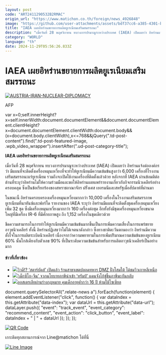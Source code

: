 ```yaml
---
layout: post
code: "ART2411290532B2RMAC"
origin_url: "https://www.matichon.co.th/foreign/news_4926848"
image: "https://github.com/user-attachments/assets/bdf37cc6-a385-4301-b2ef-480144027f54"
title: "IAEA เผยอิหร่านขยายการผลิตยูเรเนียมเสริมสมรรถนะ"
description: "เมื่อวันที่ 28 พฤศจิกายน ทบวงการปรมาณูระหว่างประเทศ (IAEA) เปิดเผยว่า อิหร่านแจ้งต่อองค์กรว่า มีแผนที่จะติดตั้งเครื่องหมุนเวี่ยงที่จะทำให้ยูเรเนียมมีความเข้มข้นสูงกว่า 6,000 เครื่องที่โรงงานเสริมสมรรถนะแร่ยูเรเนียม รวมถึงจะเปิดใช้งานเครื่องที่ติดตั้งแล้วด้วย หลังจากที่ IAEA ผ่านข้อมติต่อต้านที่ระบุว่าอิหร่านไม่ให้ความร่วมมือและขอให้อิหร่านเผยแพร่รายงานเกี่ยวกับกิจกรรมนิวเคลียร์อย่างครอบคลุม ซึ่งเป็นข้อเรียกร้องของสหราชอาณาจักร ฝรั่งเศส เยอรมนีและสหรัฐเมื่อสัปดาห์ที่ผ่านมา"
category: "WORLD"
language: "th"
date: 2024-11-29T05:56:26.833Z
---
```


# IAEA เผยอิหร่านขยายการผลิตยูเรเนียมเสริมสมรรถนะ

[![](https://www.matichon.co.th/wp-content/uploads/2024/11/728-AFP__20241120__36MV4V9__v1__HighRes__AustriaIranNuclearDiplomacy.jpg "AUSTRIA-IRAN-NUCLEAR-DIPLOMACY")](https://www.matichon.co.th/wp-content/uploads/2024/11/728-AFP__20241120__36MV4V9__v1__HighRes__AustriaIranNuclearDiplomacy.jpg)

AFP

var x=0;self.innerHeight?x=self.innerWidth:document.documentElement&&document.documentElement.clientHeight?x=document.documentElement.clientWidth:document.body&&(x=document.body.clientWidth),x<=768&&jQuery(".td-post-content").find(".td-post-featured-image, .wpb\_video\_wrapper").insertAfter(".ud-post-category-title");

**IAEA เผยอิหร่านขยายการผลิตยูเรเนียมเสริมสมรรถนะ**

เมื่อวันที่ 28 พฤศจิกายน ทบวงการปรมาณูระหว่างประเทศ (IAEA) เปิดเผยว่า อิหร่านแจ้งต่อองค์กรว่า มีแผนที่จะติดตั้งเครื่องหมุนเหวี่ยงที่จะทำให้ยูเรเนียมมีความเข้มข้นสูงกว่า 6,000 เครื่องที่โรงงานเสริมสมรรถนะแร่ยูเรเนียม รวมถึงจะเปิดใช้งานเครื่องที่ติดตั้งแล้วด้วย หลังจากที่ IAEA ผ่านข้อมติต่อต้านที่ระบุว่าอิหร่านไม่ให้ความร่วมมือและขอให้อิหร่านเผยแพร่รายงานเกี่ยวกับกิจกรรมนิวเคลียร์อย่างครอบคลุม ซึ่งเป็นข้อเรียกร้องของสหราชอาณาจักร ฝรั่งเศส เยอรมนีและสหรัฐเมื่อสัปดาห์ที่ผ่านมา

ในขณะนี้ อิหร่านครอบครองเครื่องหมุนเหวี่ยงมากกว่า 10,000 เครื่องในโรงงานเสริมสมรรภาพยูเรเนียมที่นาทันซ์และฟอร์โด รายงานของ IAEA ระบุว่า อิหร่านมีแผนที่จะติดตั้งชุดเครื่องหมุนเหวี่ยงเพิ่ม 32 ชุด ซึ่งมีเครื่องหมุนเหวี่ยงมากกว่า 160 เครื่องต่อชุด อีกทั้งยังมีชุดเครื่องหมุนเหวี่ยงขนาดใหญ่ที่มีเครื่อง IR-6 ที่มีศักยภาพสูง ถึง 1,152 เครื่องในชุดเดียวด้วย

ขีดความสามารถในการทำให้ยูเรเนียมมีความเข้มข้นมากขึ้นเป็นการเพิ่มความเสี่ยงในการแพร่ขยายอาวุธนิวเคลียร์ ทั้งนี้ อิหร่านปฏิเสธว่าไม่ได้เจตนาดังกล่าว ซึ่งทางชาติตะวันตกมองว่า อิหร่านมีความตั้งใจในการผลิตระเบิดนิวเคลียร์ เนื่องจากว่าความพยายามในการเพิ่มปริมาณความเข้มข้นของยูเรเนียม 60% นั้นใกล้เคียงกับตัวเลข 90% ที่เป็นระดับความเข้มข้นสำหรับการผลิตอาวุธนิวเคลียร์เป็นอย่างมาก

#### ข่าวที่เกี่ยวข้อง

*   [![](https://www.matichon.co.th/wp-content/uploads/2024/11/2024-11-29T032213Z_2056329945_RC2PEBA2OM49_RTRMADP_3_STARBUCKS-SOUTHKOREA-NORTHKOREA.jpg)วิวดี!? ‘สตาร์บัคส์’ เปิดแล้ว ร้านสาขาเขตปลอดทหาร DMZ ฝั่งโสมใต้ ได้ชมวิวเกาหลีเหนือ](https://www.matichon.co.th/foreign/news_4926604)
*   [![](https://www.matichon.co.th/wp-content/uploads/2024/11/728-AFP__20241128__36NG79L__v1__HighRes__ComboUsMexicoEconomyTariffTrump.jpg)‘เม็กซิโก-จีน’ จวกนโยบายภาษีนำเข้า ‘ทรัมป์’ แดนจังโก้ขู่ขึ้นภาษีมะกันกลับ](https://www.matichon.co.th/foreign/news_4926614)
*   [![](https://www.matichon.co.th/wp-content/uploads/2024/11/728-AFP__20241128__36NG4QU__v2__HighRes__TopshotAustraliaInternet.jpg)ออสเตรเลียผ่านร่างกฎหมาย คุมเด็กอายุต่ำกว่า 16 ปี ห้ามใช้โซเซียล](https://www.matichon.co.th/foreign/news_4926513)

document.querySelectorAll(".relate-news a").forEach(function(element) { element.addEventListener("click", function() { var dataIndex = this.getAttribute("data-index"); var dataUrl = this.getAttribute("data-url"); dataLayer.push({ "event": "track\_event", "event\_category": "recommend\_content", "event\_action": "click\_button", "event\_label": dataIndex + " | " + dataUrl }); }); });

[![QR Code](https://www.matichon.co.th/wp-content/uploads/2023/07/wob1371z.jpg)](https://lin.ee/ht0nDxX)

เกาะติดทุกสถานการณ์จาก Line@matichon ได้ที่นี่

[![Line Image](https://www.matichon.co.th/wp-content/uploads/2023/07/th.png)](https://lin.ee/ht0nDxX)